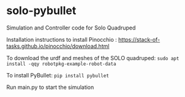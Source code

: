 # solo-pybullet
Simulation and Controller code for Solo Quadruped

Installation instructions to install Pinocchio : https://stack-of-tasks.github.io/pinocchio/download.html

To download the urdf and meshes of the SOLO quadruped:
`sudo apt install -qqy robotpkg-example-robot-data`

To install PyBullet:
`pip install pybullet`

Run main.py to start the simulation

